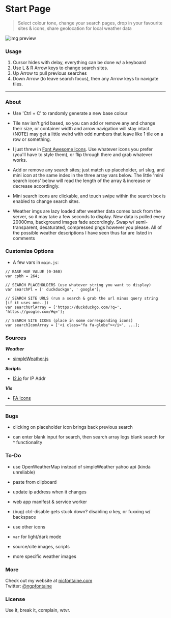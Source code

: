 # Start Page

> Select colour tone, change your search pages, drop in your favourite sites & icons, share geolocation for local weather data

![img preview](https://github.com/ngpfontaine/startp/blob/master/extra/start_screen_02.png)


### Usage

1. Cursor hides with delay, everything can be done w/ a keyboard
2. Use L & R Arrow keys to change search sites.
3. Up Arrow to pull previous searches
4. Down Arrow (to leave search focus), then any Arrow keys to navigate tiles.


---

### About

- Use 'Ctrl + C' to randomly generate a new base colour

- Tile nav isn't grid based, so you can add or remove any and change their size, or container width and arrow navigation will stay intact. (NOTE) may get a little weird with odd numbers that leave like 1 tile on a row or something.

- I just threw in [Font Awesome Icons](http://fontawesome.io/get-started/). Use whatever icons you prefer (you'll have to style them), or flip through there and grab whatever works.

- Add or remove any search sites; just match up placeholder, url slug, and mini icon at the same index in the three array vars below. The little 'mini search icons' below will read the length of the array & increase or decrease accordingly.

- Mini search icons are clickable, and touch swipe within the search box is enabled to change search sites.

- Weather imgs are lazy loaded after weather data comes back from the server, so it may take a few seconds to display. New data is polled every 20000ms, background images fade accordingly. Swap w/ semi-transparent, desaturated, compressed pngs however you please. All of the possible weather descriptions I have seen thus far are listed in comments    


### Customize Options
- A few vars in ``` main.js ```:
```
// BASE HUE VALUE (0-360)
var cpbh = 264;

// SEARCH PLACEHOLDERS (use whatever string you want to display)
var searchPl = [' duckduckgo', ' google'];

// SEARCH SITE URLS (run a search & grab the url minus query string [if it uses one..])
var searchUrlArray = ['https://duckduckgo.com/?q=', 'https://google.com/#q='];

// SEARCH SITE ICONS (place in some corresponding icons)
var searchIconArray = ['<i class="fa fa-globe"></i>', ...];
```

### Sources
***Weather***   

- [simpleWeather.js](http://simpleweatherjs.com/)

***Scripts***

- [l2.io](https://l2.io/) for IP Addr

***Vis***

- [FA Icons](http://fontawesome.io/get-started/)

----

### Bugs

- clicking on placeholder icon brings back previous search  

- can enter blank input for search, then search array logs blank search for ^ functionality


### To-Do
- use OpenWeatherMap instead of simpleWeather yahoo api (kinda unreliable)

- paste from clipboard

- update ip address when it changes
    
- web app manifest & service worker

- (bug) ctrl-disable gets stuck down? disabling *a* key, or fuxxing w/ backspace

- use other icons

- `var` for light/dark mode

- source/cite images, scripts

- more specific weather images

### More
Check out my website at [nicfontaine.com](https://nicfontaine.com)  
Twitter: [@ngpfontaine](https://twitter.com/ngpfontaine)

### License
Use it, break it, complain, wtvr.
